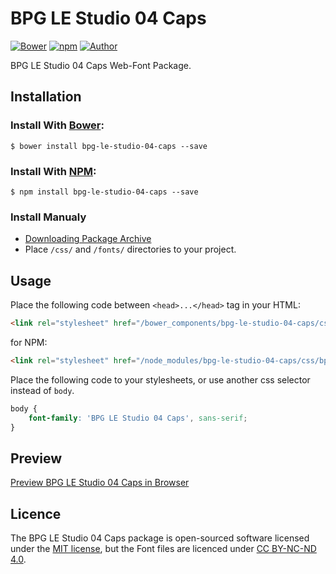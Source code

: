 # BPG LE Studio 04 Caps

[![Bower](https://img.shields.io/bower/v/bpg-le-studio-04-caps.svg)](http://bower.io/search/?q=bpg-le-studio-04-caps)
[![npm](https://img.shields.io/npm/v/bpg-le-studio-04-caps.svg)](https://www.npmjs.com/package/bpg-le-studio-04-caps)
[![Author](https://img.shields.io/badge/Font_Author-Besarion_Gugushvili-blue.svg)](https://github.com/web-fonts/bpg-le-studio-04-caps)

BPG LE Studio 04 Caps Web-Font Package.

## Installation

### Install With [Bower](http://bower.io):

```
$ bower install bpg-le-studio-04-caps --save
```

### Install With [NPM](https://www.npmjs.com):

```
$ npm install bpg-le-studio-04-caps --save
```

### Install Manualy

* [Downloading Package Archive](https://github.com/web-fonts/bpg-le-studio-04-caps/archive/master.zip)
* Place `/css/` and `/fonts/` directories to your project.

## Usage

Place the following code between `<head>...</head>` tag in your HTML:

```html
<link rel="stylesheet" href="/bower_components/bpg-le-studio-04-caps/css/bpg-le-studio-04-caps.css">
```

for NPM:

```html
<link rel="stylesheet" href="/node_modules/bpg-le-studio-04-caps/css/bpg-le-studio-04-caps.css">
```

Place the following code to your stylesheets, or use another css selector instead of `body`.

```css
body {
    font-family: 'BPG LE Studio 04 Caps', sans-serif;
}
```

## Preview

[Preview BPG LE Studio 04 Caps in Browser](http://web-fonts.ge/bpg-le-studio-04-caps)

## Licence

The BPG LE Studio 04 Caps package is open-sourced software licensed under the [MIT license](http://opensource.org/licenses/MIT), but the Font files are licenced under [CC BY-NC-ND 4.0](http://creativecommons.org/licenses/by-nc-nd/4.0/).